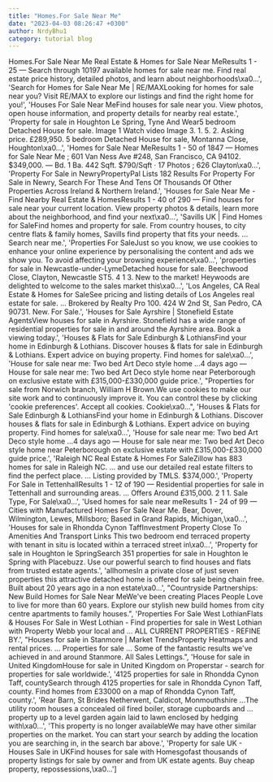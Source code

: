 ```yaml
---
title: "Homes.For Sale Near Me"
date: "2023-04-03 08:26:47 +0300"
author: NrdyBhu1
category: tutorial blog
---
```

Homes.For Sale Near Me
Real Estate & Homes for Sale Near MeResults 1 - 25 — Search through 10197 available homes for sale near me. Find real estate price history, detailed photos, and learn about neighborhoods\xa0...', 'Search for Homes for Sale Near Me | RE/MAXLooking for homes for sale near you? Visit RE/MAX to explore our listings and find the right home for you!', 'Houses For Sale Near MeFind houses for sale near you. View photos, open house information, and property details for nearby real estate.', 'Property for sale in Houghton Le Spring, Tyne And Wear5 bedroom Detached House for sale. Image 1 Watch video Image 3. 1. 5. 2. Asking price. £289,950. 5 bedroom Detached House for sale, Montanna Close, Houghton\xa0...', 'Homes for Sale Near MeResults 1 - 50 of 1847 — Homes for Sale Near Me ; 601 Van Ness Ave #248, San Francisco, CA 94102. $349,000. — Bd. 1 Ba. 442 Sqft. $790/Sqft · 17 Photos ; 626 Clayton\xa0...', 'Property For Sale in NewryPropertyPal Lists 182 Results For Property For Sale in Newry, Search For These And Tens Of Thousands Of Other Properties Across Ireland & Northern Ireland.', 'Houses for Sale Near Me - Find Nearby Real Estate & HomesResults 1 - 40 of 290 — Find houses for sale near your current location. View property photos & details, learn more about the neighborhood, and find your next\xa0...', 'Savills UK | Find Homes for SaleFind homes and property for sale. From country houses, to city centre flats & family homes, Savills find property that fits your needs. ... Search near me.', 'Properties For SaleJust so you know, we use cookies to enhance your online experience by personalising the content and ads we show you. To avoid affecting your browsing experience\xa0...', 'properties for sale in Newcastle-under-LymeDetached house for sale. Beechwood Close, Clayton, Newcastle ST5. 4 1 3. New to the market! Heywoods are delighted to welcome to the sales market this\xa0...', 'Los Angeles, CA Real Estate & Homes for SaleSee pricing and listing details of Los Angeles real estate for sale. ... Brokered by Realty Pro 100. 424 W 2nd St, San Pedro, CA 90731. New. For Sale.', 'Houses for Sale Ayrshire | Stonefield Estate AgentsView houses for sale in Ayrshire. Stonefield has a wide range of residential properties for sale in and around the Ayrshire area. Book a viewing today.', 'Houses & Flats for Sale Edinburgh & LothiansFind your home in Edinburgh & Lothians. Discover houses & flats for sale in Edinburgh & Lothians. Expert advice on buying property. Find homes for sale\xa0...', 'House for sale near me: Two bed Art Deco style home ...4 days ago — House for sale near me: Two bed Art Deco style home near Peterborough on exclusive estate with £315,000-£330,000 guide price.', "Properties for sale from Norwich branch, William H Brown.We use cookies to make our site work and to continuously improve it. You can control these by clicking 'cookie preferences'. Accept all cookies. Cookie\xa0...", 'Houses & Flats for Sale Edinburgh & LothiansFind your home in Edinburgh & Lothians. Discover houses & flats for sale in Edinburgh & Lothians. Expert advice on buying property. Find homes for sale\xa0...', 'House for sale near me: Two bed Art Deco style home ...4 days ago — House for sale near me: Two bed Art Deco style home near Peterborough on exclusive estate with £315,000-£330,000 guide price.', 'Raleigh NC Real Estate & Homes For SaleZillow has 883 homes for sale in Raleigh NC. ... and use our detailed real estate filters to find the perfect place. ... Listing provided by TMLS. $374,000.', 'Property For Sale in TettenhallResults 1 - 12 of 190 — Residential properties for sale in Tettenhall and surrounding areas. ... Offers Around £315,000. 2 1 1. Sale Type, For Sale\xa0...', 'Used homes for sale near meResults 1 - 24 of 99 — Cities with Manufactured Homes For Sale Near Me. Bear, Dover, Wilmington, Lewes, Millsboro; Based in Grand Rapids, Michigan,\xa0...', 'Houses for sale in Rhondda Cynon TaffInvestment Property Close To Amenities And Transport Links This two bedroom end terraced property with tenant in situ is located within a terraced street in\xa0...', 'Property for sale in Houghton le SpringSearch 351 properties for sale in Houghton le Spring with Placebuzz. Use our powerful search to find houses and flats from trusted estate agents.', 'allhomesIn a private close of just seven properties this attractive detached home is offered for sale being chain free. Built about 20 years ago in a non estate\xa0...', "Countryside Partnerships: New Build Homes for Sale Near MeWe've been creating Places People Love to live for more than 60 years. Explore our stylish new build homes from city centre apartments to family houses.", 'Properties For Sale West LothianFlats & Houses For Sale in West Lothian - Find properties for sale in West Lothian with Property Webb your local and ... ALL CURRENT PROPERTIES - REFINE BY.', "Houses for sale in Stanmore | Market TrendsProperty Heatmaps and rental prices. ... Properties for sale ... Some of the fantastic results we've achieved in and around Stanmore. All Sales Lettings.", 'House for sale in United KingdomHouse for sale in United Kingdom on Properstar - search for properties for sale worldwide.', '4125 properties for sale in Rhondda Cynon Taff, countySearch through 4125 properties for sale in Rhondda Cynon Taff, county. Find homes from £33000 on a map of Rhondda Cynon Taff, county.', 'Rear Barn, St Brides Netherwent, Caldicot, Monmouthshire ...The utility room houses a concealed oil fired boiler, storage cupboards and ... property up to a level garden again laid to lawn enclosed by hedging with\xa0...', 'This property is no longer availableWe may have other similar properties on the market. You can start your search by adding the location you are searching in, in the search bar above.', 'Property for sale UK - Houses Sale in UKFind houses for sale with Homesgofast thousands of property listings for sale by owner and from UK estate agents. Buy cheap property, repossessions,\xa0...']